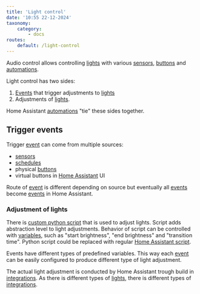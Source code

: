 ```yaml
---
title: 'Light control'
date: '10:55 22-12-2024'
taxonomy:
    category:
        - docs
routes:
    default: /light-control
---
```


Audio control allows controlling [lights](/lights) with various [sensors](/sensors), [buttons](/buttons) and [automations](/automations).

Light control has two sides:
1. [Events](/events) that trigger adjustments to [lights](/lights)
2. Adjustments of [lights](/lights).

Home Assistant [automations](/automations) "tie" these sides together.

## Trigger events

Trigger [event](events) can come from multiple sources:
* [sensors](/sensors)
* [schedules](/schedules)
* physical [buttons](/buttons)
* virtual buttons in [Home Assistant](/home-assistant) UI

Route of [event](/events) is different depending on source but eventually all [events](/events) become [events](/events) in Home Assistant.

### Adjustment of lights

There is [custom python script](/home-assistant-python-scripts) that is used to adjust lights. Script adds abstraction level to light adjustments. Behavior of script can be controlled with [variables](/variables), such as "start brightness", "end brightness" and "transition time". Python script could be replaced with regular [Home Assistant script](/home-assistant-scripts).

Events have different types of predefined variables. This way each [event](/events) can be easily configured to produce different type of light adjustment.

The actual light adjustment is conducted by Home Assistant trough build in [integrations](/home-assistant-integrations). As there is different types of [lights](/lights), there is different types of [integrations](/home-assistant-integrations).
